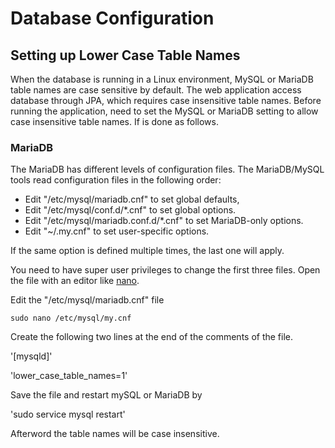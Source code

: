 # Database Configuration


## Setting up Lower Case Table Names
When the database is running in a Linux environment, MySQL or MariaDB table names are case sensitive by default. The web application access database through JPA, which requires case insensitive table names. Before running the application, need to set the MySQL or MariaDB setting to allow case insensitive table names. If is done as follows.

### MariaDB
The MariaDB has different levels of configuration files. The MariaDB/MySQL tools read configuration files in the following order:
* Edit "/etc/mysql/mariadb.cnf" to set global defaults,
* Edit "/etc/mysql/conf.d/*.cnf" to set global options.
* Edit "/etc/mysql/mariadb.conf.d/*.cnf" to set MariaDB-only options.
* Edit "~/.my.cnf" to set user-specific options.

If the same option is defined multiple times, the last one will apply.

You need to have super user privileges to change the first three files. Open the file with an editor like [nano](https://github.com/hmislk/hmis/wiki/Installing-Nano).

Edit the "/etc/mysql/mariadb.cnf" file

`sudo nano /etc/mysql/my.cnf`

Create the following two lines at the end of the comments of the file.

'[mysqld]'

'lower_case_table_names=1'

Save the file and restart mySQL or MariaDB by

'sudo service mysql restart'

Afterword the table names will be case insensitive.








